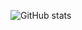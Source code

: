 ![GitHub stats](https://github-readme-stats.vercel.app/api?username=FrozenWelsor&show_icons=true&theme=radical)

